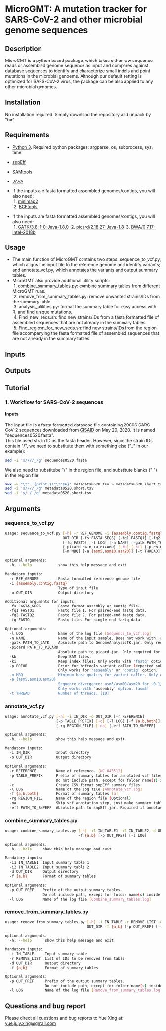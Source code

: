 # MicroGMT: A mutation tracker for SARS-CoV-2 and other microbial genome sequences

## Description
MicroGMT is a python based package, which takes either raw sequence reads or assembled genome sequence as input and compares against database sequences to identify and characterize small indels and point mutations in the microbial genoems. Although our default setting is optimized for SARS-CoV-2 virus, the package can be also applied to any other microbial genomes. <br>

## Installation
No installation required. Simply download the repository and unpack by "tar".

## Requirements
* [Python 3](https://www.python.org/). Required python packages: argparse, os, subprocess, sys, time.
* [snpEff](http://snpeff.sourceforge.net/)
* [SAMtools](http://samtools.sourceforge.net/)
* [JAVA](https://www.java.com/en/)

* If the inputs are fasta formatted assembled genomes/contigs, you will also need:<br>
&#160;1. [minimap2](https://github.com/lh3/minimap2)<br>
&#160;2. [BCFtools](https://samtools.github.io/bcftools/)

* If the inputs are fasta formatted assembled genomes/contigs, you will also need:<br>
&#160;1. [GATK/3.8-1-0-Java-1.8.0](https://gatk.broadinstitute.org/hc/en-us)
&#160;2. [picard/2.18.27-Java-1.8](https://broadinstitute.github.io/picard/)
&#160;3. [BWA/0.7.17-intel-2018b](http://bio-bwa.sourceforge.net/)

## Usage
* The main function of MicroGMT contains two steps: sequence_to_vcf.py, which aligns the input file to the reference genome and identify variants; and annotate_vcf.py, which annotates the variants and output summary tables.
* MicroGMT also provide additional utility scripts:<br>
&#160;1. combine_summary_tables.py: combine summary tables from different MicroGMT runs.<br>
&#160;2. remove_from_summary_tables.py: remove unwanted strains/IDs from the summary table.<br>
&#160;3. analysis_utilities.py: format the summary table for easy access with [R](https://www.r-project.org/), and find unique mutations.<br>
&#160;4. Find_new_seqs.sh: find new strains/IDs from a fasta formatted file of assembled sequences that are not already in the summary tables.<br>
&#160;5. Find_regiosn_for_new_seqs.sh: find new strains/IDs from the region file accompanying the fasta formatted file of assembled sequences that are not already in the summary tables.

## Inputs

## Outputs

## Tutorial
### 1. Workflow for SARS-CoV-2 sequences
#### Inputs
The input file is a fasta formatted database file containing 29896 SARS-CoV-2 sequences downloaded from [GISAID](https://www.gisaid.org/) on May 20, 2020. It is named "sequences0520.fasta".<br>
This file used strain ID as the fasta header. However, since the strain IDs contain "/", we need to substitute them with something else ("_" in our example):
```bash
sed -i 's/\//_/g' sequences0520.fasta
```
We also need to substitube "/" in the region file, and substitute blanks (" ") in the region file:
```bash
awk -F "\t" '{print $1"\t"$6}' metadata0520.tsv > metadata0520.short.tsv
sed -i 's/\//_/g' metadata0520.short.tsv
sed -i 's/ /_/g' metadata0520.short.tsv
```
  
#### 





## Arguments
### sequence_to_vcf.py
``` bash
usage: sequence_to_vcf.py [-h] -r REF_GENOME -i {assembly,contig,fastq} -o
                          OUT_DIR [-fs FASTA_SEQS] [-fq1 FASTQ1] [-fq2 FASTQ2]
                          [-fq FASTQ] [-l LOG] [-n NAME] [-gatk PATH_TO_GATK]
                          [-picard PATH_TO_PICARD] [-kb] [-ki] [-p PRIOR]
                          [-m MBQ] [-a {asm5,asm10,asm20}] [-t THREAD]

optional arguments:
  -h, --help            show this help message and exit

Mandatory inputs:
  -r REF_GENOME         Fasta formatted reference genome file
  -i {assembly,contig,fastq}
                        Type of input file
  -o OUT_DIR            Output directory

Additional arguments for inputs:
  -fs FASTA_SEQS        Fasta format assembly or contig file.
  -fq1 FASTQ1           Fastq file 1. For paired-end fastq data.
  -fq2 FASTQ2           Fastq file 2. For paired-end fastq data.
  -fq FASTQ             Fastq file. For single-end fastq data.

Optional arguments:
  -l LOG                Name of the log file [Sequence_to_vcf.log]
  -n NAME               Name of the input sample. Does not work with 'assembly' option. [test]
  -gatk PATH_TO_GATK    Absolute path to GenomeAnalysisTK.jar. Only required for 'fastq' option.
  -picard PATH_TO_PICARD
                        Absolute path to picard.jar. Only required for 'fastq' option.
  -kb                   Keep BAM files.
  -ki                   Keep index files. Only works with 'fastq' option.
  -p PRIOR              Prior for bcftools variant caller (expected substitution rate). 0 means the prior is disabled. 
                        Only works for 'assembly' or 'contig' option. [0]'.
  -m MBQ                Minimum base quality for variant caller. Only works with 'fastq' option. [10]
  -a {asm5,asm10,asm20}
                        Sequence divergence: asm5/asm10/asm20 for ~0.1/1/5 percentages. 
                        Only works with 'assembly' option. [asm5]
  -t THREAD             Number of threads. [10]
```

### annotate_vcf.py
``` bash
usage: annotate_vcf.py [-h] -i IN_DIR -o OUT_DIR [-r REFERENCE]
                       [-p TABLE_PREFIX] [-c] [-l LOG] [-f {a,b,both}]
                       [-rg REGION_FILE] [-na] [-eff PATH_TO_SNPEFF]

optional arguments:
  -h, --help           show this help message and exit

Mandatory inputs:
  -i IN_DIR            Input directory
  -o OUT_DIR           Output directory

Optional arguments:
  -r REFERENCE         Name of reference. [NC_045512]
  -p TABLE_PREFIX      Prefix of summary tables for annotated vcf files. 
                       Do not include path, except for folder name(s) inside output directory!
  -c                   Create CSV format snpEff summary files.
  -l LOG               Name of the log file [Annotate_vcf.log]
  -f {a,b,both}        Format of summary tables [a]
  -rg REGION_FILE      Name of the region file (Optional)
  -na                  Skip vcf annotation step, just make summary tables from annotated vcfs.
  -eff PATH_TO_SNPEFF  Absolute path to snpEff.jar. Required if annotae vcf files.
```

### combine_summary_tables.py
``` bash
usage: combine_summary_tables.py [-h] -i1 IN_TABLE1 -i2 IN_TABLE2 -d OUT_DIR
                                 -f {a,b} [-p OUT_PREF] [-l LOG]

optional arguments:
  -h, --help     show this help message and exit

Mandatory inputs:
  -i1 IN_TABLE1  Input summary table 1
  -i2 IN_TABLE2  Input summary table 2
  -d OUT_DIR     Output directory
  -f {a,b}       Format of summary tables

Optional arguments:
  -p OUT_PREF    Prefix of the output summary tables.
                 Do not include path, except for folder name(s) inside output directory!
  -l LOG         Name of the log file [Combine_summary_tables.log]
```

### remove_from_summary_tables.py
``` bash
usage: remove_from_summary_tables.py [-h] -i IN_TABLE -r REMOVE_LIST -d
                                     OUT_DIR -f {a,b} [-p OUT_PREF] [-l LOG]

optional arguments:
  -h, --help      show this help message and exit

Mandatory inputs:
  -i IN_TABLE     Input summary table
  -r REMOVE_LIST  List of IDs to be removed from table
  -d OUT_DIR      Output directory
  -f {a,b}        Format of summary tables

Optional arguments:
  -p OUT_PREF     Prefix of the output summary tables.
                  Do not include path, except for folder name(s) inside output directory!
  -l LOG          Name of the log file [Remove_from_summary_tables.log]
```

## Questions and bug report
Please direct all questions and bug reports to Yue Xing at: yue.july.xing@gmail.com

